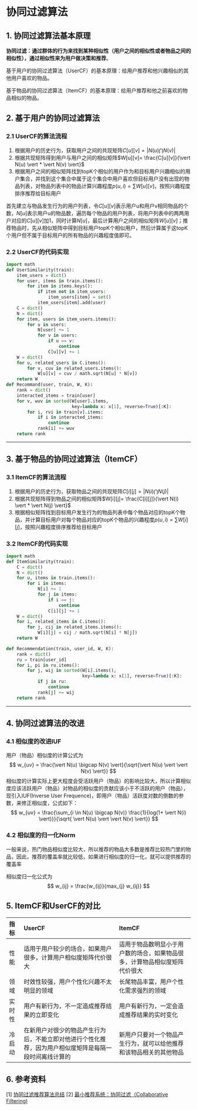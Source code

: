 # 协同过滤算法

## 1. 协同过滤算法基本原理

**协同过滤：通过群体的行为来找到某种相似性（用户之间的相似性或者物品之间的相似性），通过相似性来为用户做决策和推荐**。

基于用户的协同过滤算法（UserCF）的基本原理：给用户推荐和他兴趣相似的其他用户喜欢的物品。

基于物品的协同过滤算法（ItemCF）的基本原理：给用户推荐和他之前喜欢的物品相似的物品。

## 2. 基于用户的协同过滤算法

### 2.1 UserCF的算法流程

1. 根据用户的历史行为，获取用户之间的共现矩阵$C[u][v]= \vert N(u) \bigcap N(v) \vert$
2. 根据共现矩阵得到用户与用户之间的相似矩阵$W[u][v]= \frac{C[u][v]}{\vert N(u) \vert * \vert N(v) \vert}$
3. 根据用户之间的相似矩阵找到topK个相似的用户作为和目标用户兴趣相似的用户集合，并找到这个集合中属于这个集合中用户喜欢但目标用户没有出现的物品列表，对物品列表中的物品计算兴趣程度$p(u, i) = \sum {W[u][v]}$，按照兴趣程度排序推荐给目标用户

首先建立与物品发生行为的用户列表，令$C[u][v]$表示用户u和用户v相同物品的个数，$N[u]$表示用户u的物品数，遍历每个物品的用户列表，将用户列表中的两两用户对应的$C[u][v]$加1，同时计算$N[u]$，最后计算用户之间的相似矩阵$W[u][v]$；推荐物品时，先从相似矩阵中得到目标用户topK个相似用户，然后计算属于这topK个用户但不属于目标用户的所有物品的兴趣程度值即可。

### 2.2 UserCF的代码实现

```python
import math
def UserSimilarity(train):
    item_users = dict()
    for user, items in train.items():
        for item in items.keys():
            if item not in item_users:
                item_users[item] = set()
            item_users[item].add(user)
    C = dict()
    N = dict()
    for item, users in item_users.items():
        for u in users:
            N[user] += 1
            for v in users:
                if u == v:
                    continue
                C[u][v] += 1
    W = dict()
    for u, related_users in C.items():
        for v, cuv in related_users.items():
            W[u][v] = cuv / math.sqrt(N[u] * N[v])
    return W
def Recommand(user, train, W, K):
    rank = dict()
    interacted_items = train[user]
    for v, wuv in sorted(W[user].items, 
                         key=lambda x: x[1], reverse=True)[:K]:
        for i, rvi in train[v].items:
            if i in interacted_items:
                continue
            rank[i] += wuv
    return rank
```

---

## 3. 基于物品的协同过滤算法（ItemCF）

### 3.1 ItemCF的算法流程

1. 根据用户的历史行为，获取物品之间的共现矩阵$C[i][j]= \vert N(i) \bigcap N(j) \vert$
2. 根据共现矩阵得到物品之间的相似矩阵$W[i][j]= \frac{C[i][j]}{\vert N(i) \vert * \vert N(j) \vert}$
3. 根据相似矩阵找到目标用户发生行为的物品列表中每个物品对应的topK个物品，并计算目标用户对每个物品对应的topK个物品的兴趣程度$p(u, i)= \sum W[i][j]$，按照兴趣程度排序推荐给目标用户

### 3.2 ItemCF的代码实现

```python
import math
def ItemSimilarity(train):
    C = dict()
    N = dict()
    for u, items in train.items():
        for i in items:
            N[i] += 1
            for j in items:
                if i == j:
                    continue
                C[i][j] += 1
    W = dict()
    for i, related_items in C.items():
        for j, cij in related_items.items():
            W[i][j] = cij / math.sqrt(N[i] * N[j])
    return W

def Recommendation(train, user_id, W, K):
    rank = dict()
    ru = train[user_id]
    for i, pi in ru.items():
        for j, wij in sorted(W[i].items(), 
                             key=lambda x: x[1], reverse=True)[:K]:
            if j in ru:
                continue
            rank[j] += wij
    return rank
```

---

## 4. 协同过滤算法的改进

### 4.1 相似度的改进IUF

用户（物品）相似度的计算公式为
$$
w_{uv} = \frac{\vert N(u) \bigcap N(v) \vert}{\sqrt{\vert N(u) \vert \vert N(v) \vert}}
$$
相似度的计算实际上更大程度会受活跃用户（物品）的影响比较大，所以计算相似度应该活跃用户（物品）对物品的相似度的贡献应该小于不活跃的用户（物品），现引入IUF(Inverse User Frequence)，即用户（物品）活跃度对数的倒数的参数，来修正相似度，公式如下：
$$
w_{uv} = \frac{\sum_{i \in N(u) \bigcap N(v)} \frac{1}{log(1+ \vert N(i) \vert)}}{\sqrt{ \vert N(u) \vert \vert N(v) \vert}}
$$

### 4.2 相似度的归一化Norm

一般来说，热门物品相似度比较大，所以推荐的物品大多数是推荐比较热门里的物品，因此，推荐的覆盖率就比较低，如果进行相似度的归一化，就可以提供推荐的覆盖率

相似度归一化公式为
$$
w_{ij} = \frac{w_{ij}}{max_{j} w_{ij}}
$$

## 5. ItemCF和UserCF的对比

| 指标 | UserCF | ItemCF |
| :-- | :-- | :-- |
| 性能 | 适用于用户较少的场合，如果用户很多，计算用户相似度矩阵代价很大 | 适用于物品数明显小于用户数的场合，如果物品很多，计算物品相似度矩阵代价很大 |
| 领域 | 时效性较强，用户个性化兴趣不太明显的领域 | 长尾物品丰富，用户个性化需求强烈的领域 |
| 实时性 | 用户有新行为，不一定造成推荐结果的立即变化 | 用户有新行为，一定会造成推荐结果的实时变化 |
| 冷启动 | 在新用户对很少的物品产生行为后，不能立即对他进行个性化推荐，因为用户相似度矩阵是每隔一段时间离线计算的 | 新用户只要对一个物品产生行为，就可以给他推荐和该物品相关的其他物品 |

## 6. 参考资料

[1] [协同过滤推荐算法总结](https://zhuanlan.zhihu.com/p/25069367)
[2] [最小推荐系统：协同过滤（Collaborative Filtering)](https://zhuanlan.zhihu.com/p/149152447)

 
